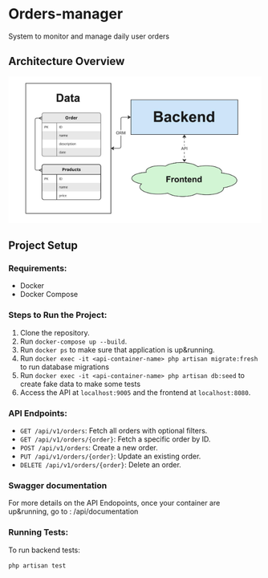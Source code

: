 # Orders-manager
System to monitor and manage daily user orders

## Architecture Overview
<div align="center">
	<img src="./docs/general_architecture_1_0.png">
</div>

## Project Setup

### Requirements:
- Docker
- Docker Compose

### Steps to Run the Project:
1. Clone the repository.
2. Run `docker-compose up --build`.
3. Run `docker ps` to make sure that application is up&running.
4. Run `docker exec -it <api-container-name> php artisan migrate:fresh` to run database migrations
5. Run `docker exec -it <api-container-name> php artisan db:seed` to create fake data to make some tests
6. Access the API at `localhost:9005` and the frontend at `localhost:8080`.

### API Endpoints:
- `GET /api/v1/orders`: Fetch all orders with optional filters.
- `GET /api/v1/orders/{order}`: Fetch a specific order by ID.
- `POST /api/v1/orders`: Create a new order.
- `PUT /api/v1/orders/{order}`: Update an existing order.
- `DELETE /api/v1/orders/{order}`: Delete an order.

### Swagger documentation
For more details on the API Endopoints, once your container are up&running, go to : /api/documentation

### Running Tests:
To run backend tests:
```bash
php artisan test

